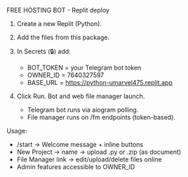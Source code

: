 FREE HOSTING BOT - Replit deploy

1. Create a new Replit (Python).
2. Add the files from this package.
3. In Secrets (🔒) add:
   - BOT_TOKEN = your Telegram bot token
   - OWNER_ID = 7640327597
   - BASE_URL = https://python-umarvel475.replit.app

4. Click Run. Bot and web file manager launch.
   - Telegram bot runs via aiogram polling.
   - File manager runs on /fm endpoints (token-based).

Usage:
- /start → Welcome message + inline buttons
- New Project → name → upload .py or .zip (as document)
- File Manager link → edit/upload/delete files online
- Admin features accessible to OWNER_ID
